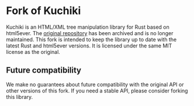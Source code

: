 # Fork of Kuchiki
Kuchiki is an HTML/XML tree manipulation library for Rust based on html5ever. The [original repository](https://github.com/kuchiki-rs/kuchiki) has been archived and is no longer maintained. This fork is intended to keep the library up to date with the latest Rust and html5ever versions. It is licensed under the same MIT license as the original.

## Future compatibility
We make no guarantees about future compatibility with the original API or other versions of this fork. If you need a stable API, please consider forking this library.